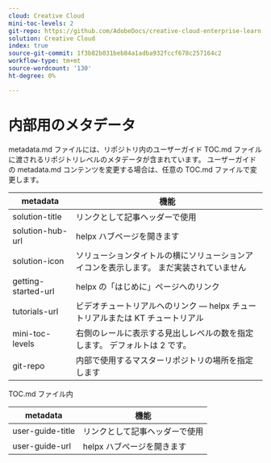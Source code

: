```yaml
---
cloud: Creative Cloud
mini-toc-levels: 2
git-repo: https://github.com/AdobeDocs/creative-cloud-enterprise-learn.ja-JP
solution: Creative Cloud
index: true
source-git-commit: 1f3b82b031beb84a1adba932fccf678c257164c2
workflow-type: tm+mt
source-wordcount: '130'
ht-degree: 0%

---
```



# 内部用のメタデータ

metadata.md ファイルには、リポジトリ内のユーザーガイド TOC.md ファイルに渡されるリポジトリレベルのメタデータが含まれています。 ユーザーガイドの metadata.md コンテンツを変更する場合は、任意の TOC.md ファイルで変更します。

| metadata | 機能 |
|--- |--- |
| solution-title | リンクとして記事ヘッダーで使用 |
| solution-hub-url | helpx ハブページを開きます |
| solution-icon | ソリューションタイトルの横にソリューションアイコンを表示します。 まだ実装されていません |
| getting-started-url | helpx の「はじめに」ページへのリンク |
| tutorials-url | ビデオチュートリアルへのリンク — helpx チュートリアルまたは KT チュートリアル |
| mini-toc-levels | 右側のレールに表示する見出しレベルの数を指定します。 デフォルトは 2 です。 |
| git-repo | 内部で使用するマスターリポジトリの場所を指定します |

TOC.md ファイル内

| metadata | 機能 |
|--- |--- |
| user-guide-title | リンクとして記事ヘッダーで使用 |
| user-guide-url | helpx ハブページを開きます |
